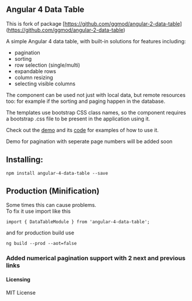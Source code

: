 ## Angular 4 Data Table

This is fork of package [https://github.com/ggmod/angular-2-data-table] (https://github.com/ggmod/angular-2-data-table)

A simple Angular 4 data table, with built-in solutions for features including:

* pagination
* sorting
* row selection (single/multi)
* expandable rows
* column resizing
* selecting visible columns

The component can be used not just with local data, but remote resources too: for example if the sorting and paging happen in the database.

The templates use bootstrap CSS class names, so the component requires a bootstrap .css file to be present in the application using it.

Check out the [demo](https://ggmod.github.io/angular-2-data-table-demo) and its [code](https://github.com/MIt9/angular-4-data-table-demo) for examples of how to use it. 

Demo for pagination with seperate page numbers will be added soon

## Installing:
`npm install angular-4-data-table --save`

## Production (Minification)
Some times this can cause problems.  
To fix it use import like this

`import { DataTableModule } from 'angular-4-data-table';`

and for production build use

`ng build --prod --aot=false`

 ### Added numerical pagination support with 2 next and previous links 
  
#### Licensing
MIT License
